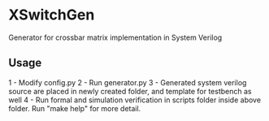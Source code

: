 # XSwitchGen
Generator for crossbar matrix implementation in System Verilog
## Usage
1 - Modify config.py
2 - Run generator.py
3 - Generated system verilog source are placed in newly created folder, and template for testbench as well
4 - Run formal and simulation verification in scripts folder inside above folder. Run "make help" for more detail.
